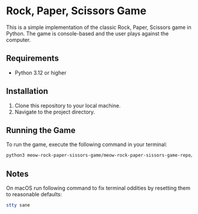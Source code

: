 # Rock, Paper, Scissors Game

This is a simple implementation of the classic Rock, Paper, Scissors game in Python. The game is console-based and the user plays against the computer.

## Requirements

- Python 3.12 or higher

## Installation

1. Clone this repository to your local machine.
2. Navigate to the project directory.

## Running the Game

To run the game, execute the following command in your terminal:

```bash
python3 meow-rock-paper-sissors-game/meow-rock-paper-sissors-game-repo/src/rps_game.py
```

## Notes
On macOS run following command to fix terminal oddities by resetting them to reasonable defaults:
```bash
stty sane
```